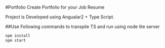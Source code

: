 #Portfolio
Create Portfolio for your Job Resume

Project is Developed using Angualar2 + Type Script. 


##Use Following commands to transpile TS and run using node lite server

```bash
npm install
npm start
```

